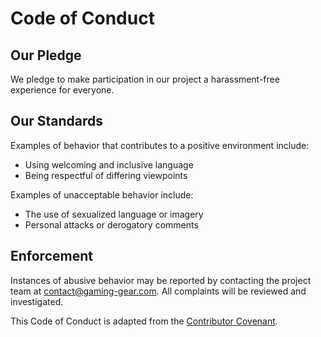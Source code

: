 # Code of Conduct

## Our Pledge

We pledge to make participation in our project a harassment-free experience for everyone.

## Our Standards

Examples of behavior that contributes to a positive environment include:
- Using welcoming and inclusive language
- Being respectful of differing viewpoints

Examples of unacceptable behavior include:
- The use of sexualized language or imagery
- Personal attacks or derogatory comments

## Enforcement

Instances of abusive behavior may be reported by contacting the project team at contact@gaming-gear.com. All complaints will be reviewed and investigated.

This Code of Conduct is adapted from the [Contributor Covenant](https://www.contributor-covenant.org).